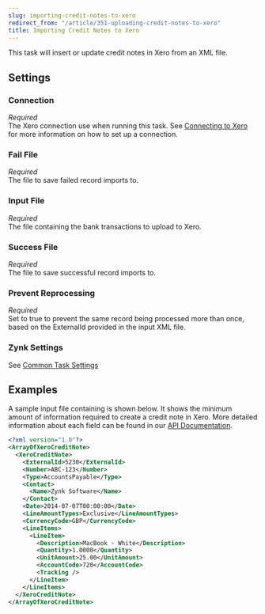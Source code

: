 ```yaml
---
slug: importing-credit-notes-to-xero
redirect_from: "/article/351-uploading-credit-notes-to-xero"
title: Importing Credit Notes to Xero
---
```


This task will insert or update credit notes in Xero from an XML file.

## Settings

### Connection 
_Required_  
The Xero connection use when running this task. See [Connecting to Xero](connecting-to-xero-with-oauth-2) for more information on how to set up a connection.

### Fail File
_Required_  
The file to save failed record imports to.

### Input File
_Required_  
The file containing the bank transactions to upload to Xero.

### Success File
_Required_  
The file to save successful record imports to.

### Prevent Reprocessing
_Required_  
Set to true to prevent the same record being processed more than once, based on the ExternalId provided in the input XML file.

### Zynk Settings
See [Common Task Settings](common-task-settings)

## Examples

A sample input file containing is shown below. It shows the minimum amount of information required to create a credit note in Xero. More detailed information about each field can be found in our [API Documentation](xero-credit-note-xml).

```xml
<?xml version="1.0"?>
<ArrayOfXeroCreditNote>
  <XeroCreditNote>
    <ExternalId>5230</ExternalId>
    <Number>ABC-123</Number>
    <Type>AccountsPayable</Type>
    <Contact>
      <Name>Zynk Software</Name>
    </Contact>
    <Date>2014-07-07T00:00:00</Date>
    <LineAmountTypes>Exclusive</LineAmountTypes>
    <CurrencyCode>GBP</CurrencyCode>
    <LineItems>
      <LineItem>
        <Description>MacBook - White</Description>
        <Quantity>1.0000</Quantity>
        <UnitAmount>25.00</UnitAmount>
        <AccountCode>720</AccountCode>
        <Tracking />
      </LineItem>
    </LineItems>
  </XeroCreditNote>
</ArrayOfXeroCreditNote>
```